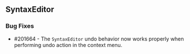 ## SyntaxEditor

### Bug Fixes


* \#201664 - The `SyntaxEditor` undo behavior now works properly when performing undo action in the context menu.